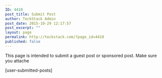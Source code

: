 ```yaml
---
ID: 4410
post_title: Submit Post
author: TeckStack Admin
post_date: 2015-10-29 12:17:57
post_excerpt: ""
layout: page
permalink: http://teckstack.com/?page_id=4410
published: false
---
```

This page is intended to submit a guest post or sponsored post. Make sure you attache

[user-submitted-posts]